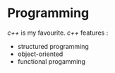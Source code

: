 # Programming

*c++* is my favourite.
*c++* features :
   * structured programming
   * object-oriented
   * functional progamming

